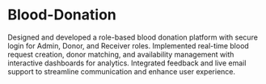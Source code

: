 # Blood-Donation
Designed and developed a role-based blood donation platform with secure login for Admin, Donor, and Receiver roles. Implemented real-time blood request creation, donor matching, and availability management with interactive dashboards for analytics. Integrated feedback and live email support to streamline communication and enhance user experience.
